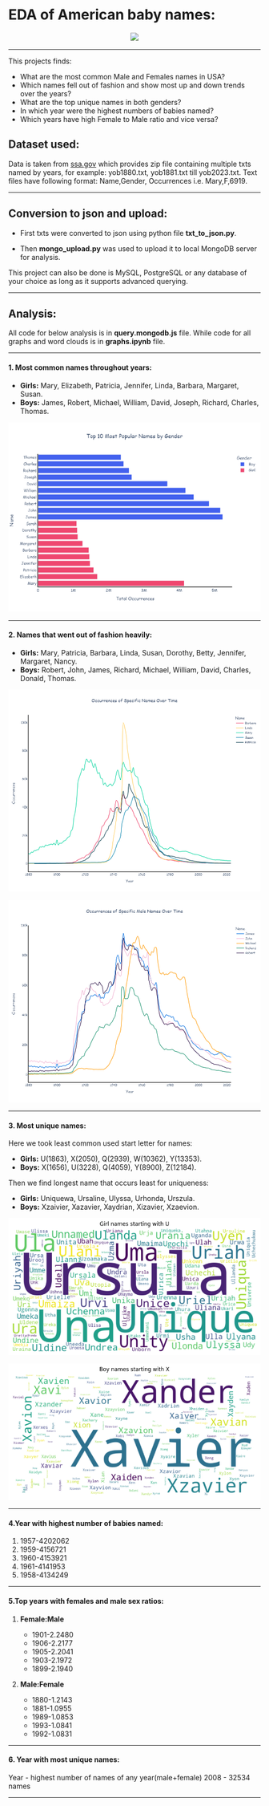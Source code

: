 # EDA of American baby names:

<p align="center">
  <a href="https://skillicons.dev">
    <img src="https://skillicons.dev/icons?i=py,mongo" />
  </a>
</p>

---

This projects finds:
- What are the most common Male and Females names in USA?
- Which names fell out of fashion and show most up and down trends over the years?
- What are the top unique names in both genders?
- In which year were the highest numbers of babies named?
- Which years have high Female to Male ratio and vice versa?

## Dataset used:

Data is taken from [ssa.gov](https://www.ssa.gov/oact/babynames/limits.html) which provides zip file containing multiple txts named by years, for example: yob1880.txt, yob1881.txt till yob2023.txt.
Text files have following format: Name,Gender, Occurrences i.e. Mary,F,6919.

---

## Conversion to json and upload:

- First txts were converted to json using python file **txt_to_json.py**.

- Then **mongo_upload.py** was used to upload it to local MongoDB server for analysis.

This project can also be done is MySQL, PostgreSQL or any database of your choice as long as it supports advanced querying.

---

## Analysis:

All code for below analysis is in **query.mongodb.js** file. While code for all graphs and word clouds is in **graphs.ipynb** file.

---

#### 1. Most common names throughout years:

- **Girls:** Mary, Elizabeth, Patricia, Jennifer, Linda, Barbara, Margaret, Susan.
- **Boys:** James, Robert, Michael, William, David, Joseph, Richard, Charles, Thomas.

![topnames](/images/top10names.png)

---

#### 2. Names that went out of fashion heavily:

- **Girls:** Mary, Patricia, Barbara, Linda, Susan, Dorothy, Betty, Jennifer, Margaret, Nancy.
- **Boys:** Robert, John, James, Richard, Michael, William, David, Charles, Donald, Thomas.

![female](/images/femaletrends.png)

![male](/images/maletrends.png)

---

#### 3. Most unique names:

Here we took least common used start letter for names:

- **Girls:** U(1863), X(2050), Q(2939), W(10362), Y(13353).
- **Boys:** X(1656), U(3228), Q(4059), Y(8900), Z(12184).

Then we find longest name that occurs least for uniqueness:

- **Girls:** Uniquewa, Ursaline, Ulyssa, Urhonda, Urszula.
- **Boys:** Xzaivier, Xazavier, Xaydrian, Xizavier, Xzaevion.

![fwc](/images/girlwordcloud.png)

![mwc](/images/boywordcloud.png)

---

#### 4.Year with highest number of babies named:

1. 1957-4202062 
2. 1959-4156721 
3. 1960-4153921 
4. 1961-4141953 
5. 1958-4134249

---

#### 5.Top years with females and male sex ratios:

1. **Female:Male**
    - 1901-2.2480
    - 1906-2.2177
    - 1905-2.2041
    - 1903-2.1972
    - 1899-2.1940

2. **Male:Female**
    - 1880-1.2143
    - 1881-1.0955
    - 1989-1.0853
    - 1993-1.0841
    - 1992-1.0831

---

#### 6. Year with most unique names:
Year - highest number of names of any year(male+female)
2008 - 32534 names

---


